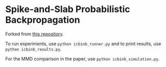 # Spike-and-Slab Probabilistic Backpropagation
Forked from [this repository](https://github.com/HIPS/Probabilistic-Backpropagation).

To run experiments, use `python icbinb_runner.py` and to print results, use `python icbinb_results.py`.

For the MMD comparison in the paper, use `python icbinb_simulation.py`.
